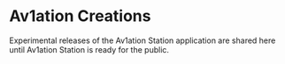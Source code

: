 # Av1ation Creations

Experimental releases of the Av1ation Station application are shared here until Av1ation Station is ready for the public.
